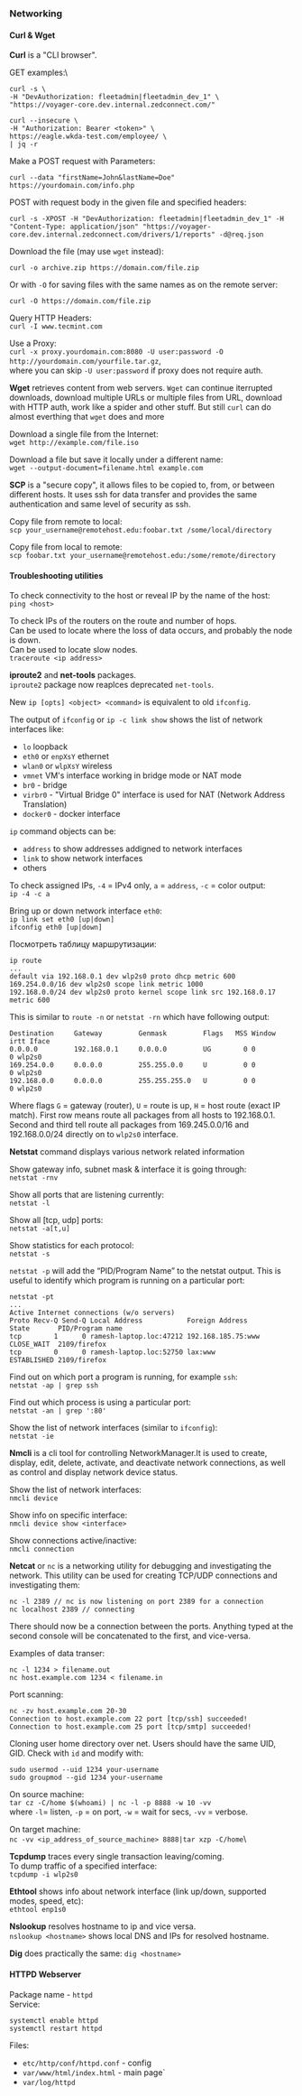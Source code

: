 ### Networking

#### Curl & Wget

**Curl** is a "CLI browser".

GET examples:\
```
curl -s \
-H "DevAuthorization: fleetadmin|fleetadmin_dev_1" \
"https://voyager-core.dev.internal.zedconnect.com/"

curl --insecure \
-H "Authorization: Bearer <token>" \
https://eagle.wkda-test.com/employee/ \
| jq -r
```

Make a POST request with Parameters:
```
curl --data "firstName=John&lastName=Doe" https://yourdomain.com/info.php
```

POST with request body in the given file and specified headers:
```
curl -s -XPOST -H "DevAuthorization: fleetadmin|fleetadmin_dev_1" -H "Content-Type: application/json" "https://voyager-core.dev.internal.zedconnect.com/drivers/1/reports" -d@req.json
```

Download the file (may use `wget` instead):
```
curl -o archive.zip https://domain.com/file.zip
```
Or with `-O` for saving files with the same names as on the remote server:
```
curl -O https://domain.com/file.zip
```

Query HTTP Headers:\
`curl -I www.tecmint.com`

Use a Proxy:\
`curl -x proxy.yourdomain.com:8080 -U user:password -O http://yourdomain.com/yourfile.tar.gz`,\
where you can skip `-U user:password` if proxy does not require auth.

**Wget** retrieves content from web servers. `Wget` can continue iterrupted downloads, download multiple URLs or multiple files from URL, download with HTTP auth, work like a spider and other stuff. But still `curl` can do almost everthing that `wget` does and more

Download a single file from the Internet:\
`wget http://example.com/file.iso`

Download a file but save it locally under a different name:\
`wget ‐‐output-document=filename.html example.com`

**SCP** is a "secure copy", it allows files to be copied to, from, or between different hosts. It uses ssh for data transfer and provides the same authentication and same level of security as ssh.

Copy file from remote to local:\
`scp your_username@remotehost.edu:foobar.txt /some/local/directory`

Copy file from local to remote:\
`scp foobar.txt your_username@remotehost.edu:/some/remote/directory`


#### Troubleshooting utilities

To check connectivity to the host or reveal IP by the name of the host:\
`ping <host>`

To check IPs of the routers on the route and number of hops.\
Can be used to locate where the loss of data occurs, and probably the node is down.\
Can be used to locate slow nodes.\
`traceroute <ip address>`

**iproute2** and **net-tools** packages.\
`iproute2` package now reaplces deprecated `net-tools`.

New `ip [opts] <object> <command>` is equivalent to old `ifconfig`.

The output of `ifconfig` or `ip -c link show` shows the list of network interfaces like:
- `lo` loopback
- `eth0` or `enpXsY` ethernet
- `wlan0` or `wlpXsY` wireless
- `vmnet` VM's interface working in bridge mode or NAT mode
- `br0` - bridge
- `virbr0` -  "Virtual Bridge 0" interface is used for NAT (Network Address Translation)
- `docker0` - docker interface

`ip` command objects can be:
- `address` to show addresses addigned to network interfaces
- `link` to show network interfaces
- others

To check assigned IPs, `-4` = IPv4 only, `a` = `address`, `-c` = color output:\
`ip -4 -c a`

Bring up or down network interface `eth0`:\
`ip link set eth0 [up|down]`\
`ifconfig eth0 [up|down]`

Посмотреть таблицу маршрутизации:
```
ip route
...
default via 192.168.0.1 dev wlp2s0 proto dhcp metric 600 
169.254.0.0/16 dev wlp2s0 scope link metric 1000 
192.168.0.0/24 dev wlp2s0 proto kernel scope link src 192.168.0.17 metric 600 
```
This is similar to `route -n` or `netstat -rn` which have following output:
```
Destination     Gateway         Genmask         Flags   MSS Window  irtt Iface
0.0.0.0         192.168.0.1     0.0.0.0         UG        0 0          0 wlp2s0
169.254.0.0     0.0.0.0         255.255.0.0     U         0 0          0 wlp2s0
192.168.0.0     0.0.0.0         255.255.255.0   U         0 0          0 wlp2s0
```
Where flags `G` = gateway (router), `U` = route is up, `H` = host route (exact IP match).
First row means route all packages from all hosts to 192.168.0.1.
Second and third tell route all packages from 169.245.0.0/16 and 192.168.0.0/24 directly on to `wlp2s0` interface.

**Netstat** command displays various network related information

Show gateway info, subnet mask & interface it is going through:\
`netstat -rnv`

Show all ports that are listening currently:\
`netstat -l`

Show all [tcp, udp] ports:\
`netstat -a[t,u]`

Show statistics for each protocol:\
`netstat -s`

`netstat -p` will add the “PID/Program Name” to the netstat output. This is useful to identify which program is running on a particular port:
```
netstat -pt
...
Active Internet connections (w/o servers)
Proto Recv-Q Send-Q Local Address           Foreign Address       State       PID/Program name
tcp        1      0 ramesh-laptop.loc:47212 192.168.185.75:www    CLOSE_WAIT  2109/firefox
tcp        0      0 ramesh-laptop.loc:52750 lax:www               ESTABLISHED 2109/firefox
```

Find out on which port a program is running, for example `ssh`:\
`netstat -ap | grep ssh`

Find out which process is using a particular port:\
`netstat -an | grep ':80'`

Show the list of network interfaces (similar to `ifconfig`):\
`netstat -ie`

**Nmcli** is a cli tool for controlling NetworkManager.It is used to create, display, edit, delete, activate, and deactivate network connections, as well as control and display network device status.

Show the list of network interfaces:\
`nmcli device`

Show info on specific interface:\
`nmcli device show <interface>`

Show connections active/inactive:\
`nmcli connection`

**Netcat** or `nc` is a networking utility for debugging and investigating the network.
This utility can be used for creating TCP/UDP connections and investigating them:

```
nc -l 2389 // nc is now listening on port 2389 for a connection
nc localhost 2389 // connecting
```
There should now be a connection between the ports. Anything typed at the second console will be concatenated to the first, and vice-versa.

Examples of data transer:
```
nc -l 1234 > filename.out
nc host.example.com 1234 < filename.in
```

Port scanning:
```
nc -zv host.example.com 20-30
Connection to host.example.com 22 port [tcp/ssh] succeeded!
Connection to host.example.com 25 port [tcp/smtp] succeeded!
```

Cloning user home directory over net. Users should have the same UID, GID. Check with `id` and modify with:
```
sudo usermod --uid 1234 your-username
sudo groupmod --gid 1234 your-username
```

On source machine:\
`tar cz -C/home $(whoami) | nc -l -p 8888 -w 10 -vv`\
where `-l`= listen, `-p` = on port, `-w` = wait for secs, `-vv` = verbose.

On target machine:\
`nc -vv <ip_address_of_source_machine> 8888|tar xzp -C/home`\

**Tcpdump** traces every single transaction leaving/coming.\
To dump traffic of a specified interface:\
`tcpdump -i wlp2s0`

**Ethtool** shows info about network interface (link up/down, supported modes, speed, etc):\
`ethtool enp1s0`

**Nslookup** resolves hostname to ip and vice versa.\
`nslookup <hostname>` shows local DNS and IPs for resolved hostname.

**Dig** does practically the same: `dig <hostname>`


#### HTTPD Webserver
Package name - `httpd`\
Service:
```
systemctl enable httpd
systemctl restart httpd
```
Files: 
- `etc/http/conf/httpd.conf` - config
- `var/www/html/index.html` - main page`
- `var/log/httpd`
